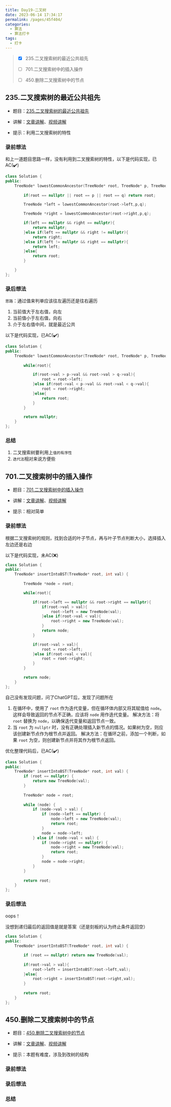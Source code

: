 ```yaml
---
title: Day19-二叉树
date: 2023-06-14 17:34:17
permalink: /pages/45f404/
categories:
  - 算法
  - 算法打卡
tags:
  - 打卡
---
```


>  - [x] 235.二叉搜索树的最近公共祖先
>
>  - [ ] 701.二叉搜索树中的插入操作
>
>  - [ ] 450.删除二叉搜索树中的节点

<!-- more -->

## 235.二叉搜索树的最近公共祖先

+ 题目：[235.二叉搜索树的最近公共祖先](https://leetcode.cn/problems/lowest-common-ancestor-of-a-binary-search-tree/)

+ 讲解：[文章讲解](https://programmercarl.com/0235.%E4%BA%8C%E5%8F%89%E6%90%9C%E7%B4%A2%E6%A0%91%E7%9A%84%E6%9C%80%E8%BF%91%E5%85%AC%E5%85%B1%E7%A5%96%E5%85%88.html)、[视频讲解](https://www.bilibili.com/video/BV1Zt4y1F7ww?share_source=copy_web)

+ 提示：利用二叉搜索树的特性



### 录前想法

和上一道题目思路一样，没有利用到二叉搜索树的特性，以下是代码实现，已AC(✔️)

```cpp
class Solution {
public:
    TreeNode* lowestCommonAncestor(TreeNode* root, TreeNode* p, TreeNode* q) {
        
        if(root == nullptr || root == p || root == q) return root;

        TreeNode *left = lowestCommonAncestor(root->left,p,q);

        TreeNode *right = lowestCommonAncestor(root->right,p,q);

        if(left == nullptr && right == nullptr){
            return nullptr;
        }else if(left == nullptr && right != nullptr){
            return right;
        }else if(left != nullptr && right == nullptr){
            return left;
        }else{
            return root;
        }

    }
};
```

### 录后想法

`思路`：通过值来判单应该往左遍历还是往右遍历

1. 当前值大于左右值，向左
2. 当前值小于左右值，向右
3. 介于左右值中间，就是最近公共



以下是代码实现，已AC(✔️)

```cpp
class Solution {
public:
    TreeNode* lowestCommonAncestor(TreeNode* root, TreeNode* p, TreeNode* q) {
        
        while(root){

            if(root->val > p->val && root->val > q->val){
                root = root->left;
            }else if(root->val < p->val && root->val < q->val){
                root = root->right;
            }else{
                return root;
            }
        }

        return nullptr;
    }
};
```

### 总结

1. 二叉搜索树要利用上`值的有序性`
2. `迭代法`相对来说方便些



## 701.二叉搜索树中的插入操作

+ 题目：[701.二叉搜索树中的插入操作](https://leetcode.cn/problems/insert-into-a-binary-search-tree/)

+ 讲解：[文章讲解](https://programmercarl.com/0701.%E4%BA%8C%E5%8F%89%E6%90%9C%E7%B4%A2%E6%A0%91%E4%B8%AD%E7%9A%84%E6%8F%92%E5%85%A5%E6%93%8D%E4%BD%9C.html#%E9%80%92%E5%BD%92)、[视频讲解](https://www.bilibili.com/video/BV1Et4y1c78Y?share_source=copy_web)

+ 提示：相对简单



### 录前想法

根据二叉搜索树的规则，找到合适的叶子节点，再与叶子节点判断大小，选择插入左边还是右边

以下是代码实现，未AC(:x:)

```cpp
class Solution {
public:
    TreeNode* insertIntoBST(TreeNode* root, int val) {
        
        TreeNode *node = root;

        while(root){

            if(root->left == nullptr && root->right == nullptr){
                if(root->val > val){
                    root->left = new TreeNode(val);
                }else if(root->val < val){
                    root->right = new TreeNode(val);
                }
                return node;
            }

            if(root->val > val){
                root = root->left;
            }else if(root->val < val){
                root = root->right;
            }
        }

        return node;
    }
};
```

自己没有发现问题，问了ChatGPT后，发现了问题所在

1. 在循环中，使用了 `root` 作为迭代变量，但在循环体内部又将其赋值给 `node`。这样会导致返回的节点不正确，应该将 `node` 用作迭代变量。 解决方法：将 `root` 替换为 `node`，以确保迭代变量和返回节点一致。
2. 当 `root` 为 `nullptr` 时，没有正确处理插入新节点的情况。如果树为空，则应该创建新节点作为根节点并返回。 解决方法：在循环之前，添加一个判断，如果 `root` 为空，则创建新节点并将其作为根节点返回。

优化整理代码后，已AC(:heavy_check_mark:)

```cpp
class Solution {
public:
    TreeNode* insertIntoBST(TreeNode* root, int val) {
        if (root == nullptr) {
            return new TreeNode(val);
        }
        
        TreeNode* node = root;
        
        while (node) {
            if (node->val > val) {
                if (node->left == nullptr) {
                    node->left = new TreeNode(val);
                    return root;
                }
                node = node->left;
            } else if (node->val < val) {
                if (node->right == nullptr) {
                    node->right = new TreeNode(val);
                    return root;
                }
                node = node->right;
            }
        }
        
        return root;
    }
};
```

### 录后想法

oops！

没想到递归最后的返回值是就是答案（还是刻板的认为终止条件返回空）

```cpp
class Solution {
public:
    TreeNode* insertIntoBST(TreeNode* root, int val) {

        if (root == nullptr) return new TreeNode(val);
        
        if(root->val > val){
            root->left = insertIntoBST(root->left,val);
        }else{
            root->right = insertIntoBST(root->right,val);
        }
        
        return root;
    }
};
```



## 450.删除二叉搜索树中的节点

+ 题目：[450.删除二叉搜索树中的节点](https://leetcode.cn/problems/delete-node-in-a-bst/)

+ 讲解：[文章讲解](https://programmercarl.com/0450.%E5%88%A0%E9%99%A4%E4%BA%8C%E5%8F%89%E6%90%9C%E7%B4%A2%E6%A0%91%E4%B8%AD%E7%9A%84%E8%8A%82%E7%82%B9.html#%E9%80%92%E5%BD%92)、[视频讲解](https://www.bilibili.com/video/BV1tP41177us?share_source=copy_web)

+ 提示：本题有难度，涉及到改树的结构 



### 录前想法



### 录后想法



### 总结